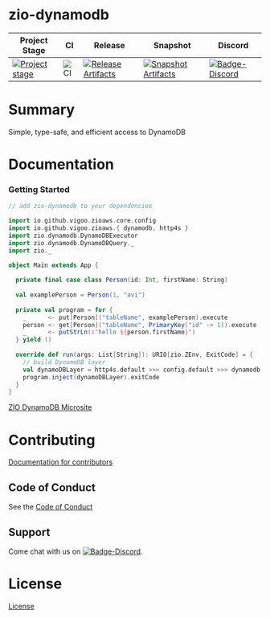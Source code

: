 # zio-dynamodb

| Project Stage | CI | Release | Snapshot | Discord |
| --- | --- | --- | --- | --- |
| [![Project stage][Stage]][Stage-Page] | ![CI][Badge-CI] | [![Release Artifacts][Badge-SonatypeReleases]][Link-SonatypeReleases] | [![Snapshot Artifacts][Badge-SonatypeSnapshots]][Link-SonatypeSnapshots] | [![Badge-Discord]][Link-Discord] |

# Summary
Simple, type-safe, and efficient access to DynamoDB

# Documentation

### Getting Started

```sbt
// add zio-dynamodb to your dependencies

```

```scala
import io.github.vigoo.zioaws.core.config
import io.github.vigoo.zioaws.{ dynamodb, http4s }
import zio.dynamodb.DynamoDBExecutor
import zio.dynamodb.DynamoDBQuery._
import zio._

object Main extends App {
  
  private final case class Person(id: Int, firstName: String)
  
  val examplePerson = Person(1, "avi")
  
  private val program = for {
    _      <- put[Person]("tableName", examplePerson).execute
    person <- get[Person]("tableName", PrimaryKey("id" -> 1)).execute
    _      <- putStrLn(s"hello ${person.firstName}")
  } yield ()
  
  override def run(args: List[String]): URIO[zio.ZEnv, ExitCode] = {
    // build DynamoDB layer
    val dynamoDBLayer = http4s.default >>> config.default >>> dynamodb.live >>> DynamoDBExecutor.live
    program.inject(dynamoDBLayer).exitCode
  }
}
```

[ZIO DynamoDB Microsite](https://zio.github.io/zio-dynamodb/)

# Contributing
[Documentation for contributors](https://zio.github.io/zio-dynamodb/docs/about/about_contributing)

## Code of Conduct

See the [Code of Conduct](https://zio.github.io/zio-dynamodb/docs/about/about_coc)

## Support

Come chat with us on [![Badge-Discord]][Link-Discord].


# License
[License](LICENSE)

[Badge-SonatypeReleases]: https://img.shields.io/nexus/r/https/oss.sonatype.org/dev.zio/zio-dynamodb_2.12.svg "Sonatype Releases"
[Badge-SonatypeSnapshots]: https://img.shields.io/nexus/s/https/oss.sonatype.org/dev.zio/zio-dynamodb_2.12.svg "Sonatype Snapshots"
[Badge-Discord]: https://img.shields.io/discord/629491597070827530?logo=discord "chat on discord"
[Link-SonatypeReleases]: https://oss.sonatype.org/content/repositories/releases/dev/zio/zio-dynamodb_2.12/ "Sonatype Releases"
[Link-SonatypeSnapshots]: https://oss.sonatype.org/content/repositories/snapshots/dev/zio/zio-dynamodb_2.12/ "Sonatype Snapshots"
[Link-Discord]: https://discord.gg/2ccFBr4 "Discord"
[Badge-CI]: https://github.com/zio/zio-dynamodb/workflows/CI/badge.svg
[Stage]: https://img.shields.io/badge/Project%20Stage-Experimental-yellow.svg
[Stage-Page]: https://github.com/zio/zio/wiki/Project-Stages

